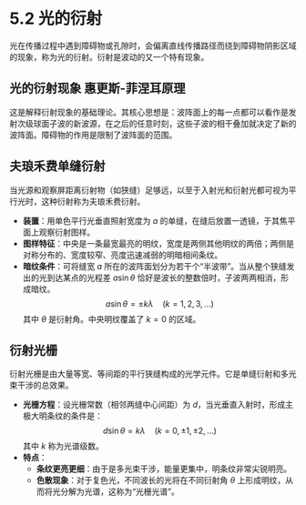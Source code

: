 # 5.2 光的衍射

光在传播过程中遇到障碍物或孔隙时，会偏离直线传播路径而绕到障碍物阴影区域的现象，称为光的衍射。衍射是波动的又一个特有现象。

## **光的衍射现象 惠更斯-菲涅耳原理**

这是解释衍射现象的基础理论。其核心思想是：波阵面上的每一点都可以看作是发射次级球面子波的新波源，在之后的任意时刻，这些子波的相干叠加就决定了新的波阵面。障碍物的作用是限制了波阵面的范围。

## **夫琅禾费单缝衍射**

当光源和观察屏距离衍射物（如狭缝）足够远，以至于入射光和衍射光都可视为平行光时，这种衍射称为夫琅禾费衍射。

*   **装置**：用单色平行光垂直照射宽度为 $a$ 的单缝，在缝后放置一透镜，于其焦平面上观察衍射图样。
*   **图样特征**：中央是一条最宽最亮的明纹，宽度是两侧其他明纹的两倍；两侧是对称分布的、宽度较窄、亮度迅速减弱的明暗相间条纹。
*   **暗纹条件**：可将缝宽 $a$ 所在的波阵面划分为若干个“半波带”。当从整个狭缝发出的光到达某点的光程差 $a\sin\theta$ 恰好是波长的整数倍时，子波两两相消，形成暗纹。
    $$ a\sin\theta = \pm k\lambda \quad (k = 1, 2, 3, \dots) $$
    其中 $\theta$ 是衍射角。中央明纹覆盖了 $k=0$ 的区域。

## **衍射光栅**

衍射光栅是由大量等宽、等间距的平行狭缝构成的光学元件。它是单缝衍射和多光束干涉的总效果。

*   **光栅方程**：设光栅常数（相邻两缝中心间距）为 $d$，当光垂直入射时，形成主极大明条纹的条件是：
    $$ d\sin\theta = k\lambda \quad (k = 0, \pm 1, \pm 2, \dots) $$
    其中 $k$ 称为光谱级数。
*   **特点**：
    *   **条纹更亮更细**：由于是多光束干涉，能量更集中，明条纹非常尖锐明亮。
    *   **色散现象**：对于复色光，不同波长的光将在不同衍射角 $\theta$ 上形成明纹，从而将光分解为光谱，这称为“光栅光谱”。
